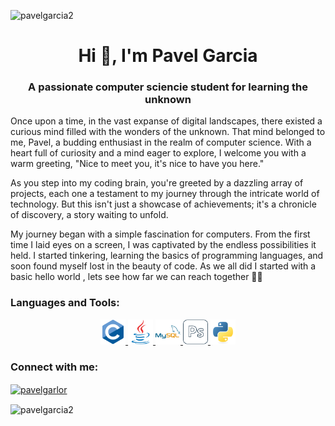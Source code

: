 <p align="left"> <img src="https://komarev.com/ghpvc/?username=pavelgarcia2&label=Profile%20views&color=0e75b6&style=flat" alt="pavelgarcia2" /> </p>
<h1 align="center">Hi 👋, I'm Pavel Garcia</h1>
<h3 align="center">A passionate computer sciencie student for learning the unknown</h3>
<p> Once upon a time, in the vast expanse of digital landscapes, there existed a curious mind filled with the wonders of the unknown. That mind belonged to me, Pavel, a budding enthusiast in the realm of computer science. With a heart full of curiosity and a mind eager to explore, I welcome you with a warm greeting, "Nice to meet you, it's nice to have you here."

As you step into my coding brain, you're greeted by a dazzling array of projects, each one a testament to my journey through the intricate world of technology. But this isn't just a showcase of achievements; it's a chronicle of discovery, a story waiting to unfold.

My journey began with a simple fascination for computers. From the first time I laid eyes on a screen, I was captivated by the endless possibilities it held. I started tinkering, learning the basics of programming languages, and soon found myself lost in the beauty of code. As we all did I started with a basic hello world , lets see how far we can reach together 👨‍💻</p>
<h3 align="left">Languages and Tools:</h3>
<p align="center"> <a href="https://www.cprogramming.com/" target="_blank" rel="noreferrer"> <img src="https://raw.githubusercontent.com/devicons/devicon/master/icons/c/c-original.svg" alt="c" width="40" height="40"/> </a> <a href="https://www.java.com" target="_blank" rel="noreferrer"> <img src="https://raw.githubusercontent.com/devicons/devicon/master/icons/java/java-original.svg" alt="java" width="40" height="40"/> </a> <a href="https://www.mysql.com/" target="_blank" rel="noreferrer"> <img src="https://raw.githubusercontent.com/devicons/devicon/master/icons/mysql/mysql-original-wordmark.svg" alt="mysql" width="40" height="40"/> </a> <a href="https://www.photoshop.com/en" target="_blank" rel="noreferrer"> <img src="https://raw.githubusercontent.com/devicons/devicon/master/icons/photoshop/photoshop-line.svg" alt="photoshop" width="40" height="40"/> </a> <a href="https://www.python.org" target="_blank" rel="noreferrer"> <img src="https://raw.githubusercontent.com/devicons/devicon/master/icons/python/python-original.svg" alt="python" width="40" height="40"/> </a> </p>



<h3 align="left">Connect with me:</h3>
<p align="left">
<a href="https://instagram.com/pavelgarlor" target="blank"><img align="center" src="https://raw.githubusercontent.com/rahuldkjain/github-profile-readme-generator/master/src/images/icons/Social/instagram.svg" alt="pavelgarlor" height="30" width="40" /></a>
</p>

<p><img align="center" src="https://github-readme-stats.vercel.app/api/top-langs?username=pavelgarcia2&show_icons=true&locale=en&layout=compact" alt="pavelgarcia2" /></p>
